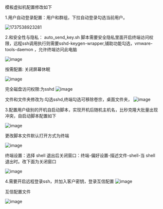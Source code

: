 模板虚拟机配置修改如下

1.用户自动登录配置：用户和群组，下拉自动登录勾选当前用户。

![1737538923281](https://github.com/user-attachments/assets/bad1f3bc-04c8-4a0e-9482-8f8a7d5ed851)

2.和安全性与隐私：
auto_send_key.sh 脚本需要安全隐私里面开启终端访问权限，远程ssh调用执行则需要sshd-keygen-wrapper,铺助功能勾选，vmware-tools-daemon ，允许终端访问此电脑

 ![image](https://github.com/user-attachments/assets/7c4928c8-e7b9-4f09-9896-f99d4b4ca1fe)

按需配置: 关闭屏幕休眠

 ![image](https://github.com/user-attachments/assets/520bded3-864a-44eb-b311-46c45011d4bb)

完全磁盘访问权限:为sshd
  ![image](https://github.com/user-attachments/assets/bb9885b2-1b0d-45da-9f3a-dc6467cf5136)
  
文件和文件夹修改为:勾选sshd,终端勾选可移除卷宗，桌面文件夹，
 ![image](https://github.com/user-attachments/assets/3b21822f-42ae-405a-b954-c7eecfb34e9b)

3.配置用户级别的开机自启动脚本，实现开机后随机主机名，比秒克隆大批量出现冲突，自启动脚本配置如下

![image](https://github.com/user-attachments/assets/64c2ff66-708e-421b-83dd-151bf642f92d)

更改脚本文件默认打开方式为终端

![image](https://github.com/user-attachments/assets/21f13b9b-1a9a-4ef0-852d-98f5dfd11be5)


终端设置：选择 shell 退出后关闭窗口：终端-偏好设置-描述文件-shell-当 shell 退出时。改下面为关闭窗口

![image](https://github.com/user-attachments/assets/e1ec6ae3-d923-4aca-8d7e-4864f7f895d0)


4.需要开启远程登录ssh，并加入客户密钥，登录互信配置
![image](https://github.com/user-attachments/assets/c2d17fa8-4fb5-48b5-8566-5e2496bff80c)

互信配置文件

![image](https://github.com/user-attachments/assets/bff45a27-8bd9-454e-9a84-545220b6465b)



